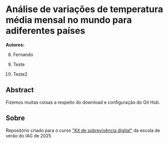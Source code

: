 # Análise de variações de temperatura média mensal no mundo para adiferentes países

**Autores:**
 
8. Fernando

1. Teste

1. Teste2

## Abstract

Fizemos muitas coisas a respeito do download e configuração do Git Hub.

## Sobre

Repositório criado para o curso ["Kit de sobrevivência digital"](https://github.com/FernandoL12/kit-exemplo-2025-02)
da escola de verão do IAG de 2025 